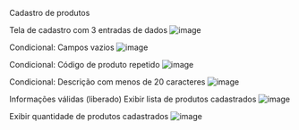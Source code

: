 Cadastro de produtos

Tela de cadastro com 3 entradas de dados
![image](https://user-images.githubusercontent.com/94142714/169594008-3c03ad95-4a8b-42de-808a-d20bffbd8633.png)

Condicional: Campos vazios
![image](https://user-images.githubusercontent.com/94142714/169594719-b0f9e2b9-4de8-490e-bb54-bdc1ac65c814.png)

Condicional: Código de produto repetido
![image](https://user-images.githubusercontent.com/94142714/169594912-bca3cbe6-9b30-480e-9101-c85136217bf1.png)

Condicional: Descrição com menos de 20 caracteres
![image](https://user-images.githubusercontent.com/94142714/169596379-62a19e63-d71d-41b9-8d3e-6074a07a5022.png)

Informações válidas (liberado)
Exibir lista de produtos cadastrados
![image](https://user-images.githubusercontent.com/94142714/169596100-d4188cbd-f72d-4535-a3ab-d51bce0b4b7d.png)

Exibir quantidade de produtos cadastrados
![image](https://user-images.githubusercontent.com/94142714/169596806-c145e1f4-221d-4f23-9c74-5f75e6da16e9.png)





